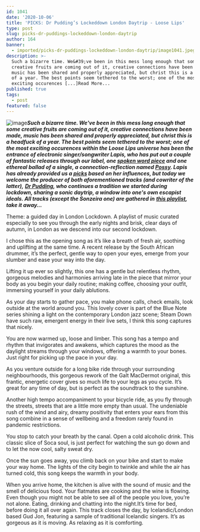 ```yaml
---
id: 1041
date: '2020-10-06'
title: 'PICKS: Dr Pudding’s Lockeddown London Daytrip - Loose Lips'
type: post
slug: picks-dr-puddings-lockeddown-london-daytrip
author: 164
banner:
  - imported/picks-dr-puddings-lockeddown-london-daytrip/image1041.jpeg
description: >-
  Such a bizarre time. We&#39;ve been in this mess long enough that some
  creative fruits are coming out of it, creative connections have been made,
  music has been shared and properly appreciated, but christ this is a headfuck
  of a year. The best points seem tethered to the worst; one of the most
  exciting occurences [...]Read More...
published: true
tags:
  - post
featured: false
---
```

![image](../imported/picks-dr-puddings-lockeddown-london-daytrip/image1041.jpeg)**_Such a bizarre time. We've been in this mess long enough that some creative fruits are coming out of it, creative connections have been made, music has been shared and properly appreciated, but christ this is a headfuck of a year. The best points seem tethered to the worst; one of the most exciting occurences within the Loose Lips universe has been the entrance of electronic singer/songwriter Lapis, who has put out a couple of fantastic releases through our label, one [spoken word piece](https://looselips123.bandcamp.com/track/lapis-within-all-things-prod-dr-pudding) and one ethereal ballad of a single, a connection-reflection named [Possy](https://looselips123.bandcamp.com/album/ll019-possy). Lapis has already provided us a [picks](http://loose-lips.co.uk/blog/picks-lapis-inspirations) based on her influences, but today we welcome the producer of both aforementioned tracks (and cowriter of the latter),_** [**_Dr Pudding_**](https://www.instagram.com/dr_pudding/)**_, who continues a tradition we started during lockdown, sharing a sonic daytrip, a window into one's own escapist ideals. All tracks (except the Sonzeira one) are gathered in_** [**_this playlist_**](https://open.spotify.com/playlist/7qSHjNAfdgE1KiTYUEHEeb?si=e50yQBgiTB2MkK_z8A3esA)**_, take it away…_** 

Theme: a guided day in London Lockdown. A playlist of music curated especially to see you through the early nights and brisk, clear days of autumn, in London as we descend into our second lockdown. 

I chose this as the opening song as it’s like a breath of fresh air, soothing and uplifting at the same time. A recent release by the South African drummer, it’s the perfect, gentle way to open your eyes, emerge from your slumber and ease your way into the day. 

Lifting it up ever so slightly, this one has a gentle but relentless rhythm, gorgeous melodies and harmonies arriving late in the piece that mirror your body as you begin your daily routine; making coffee, choosing your outfit, immersing yourself in your daily ablutions. 

As your day starts to gather pace, you make phone calls, check emails, look outside at the world around you. This lovely cover is part of the Blue Note series shining a light on the contemporary London jazz scene; Steam Down have such raw, emergent energy in their live sets, I think this song captures that nicely. 

You are now warmed up, loose and limber. This song has a tempo and rhythm that invigorates and awakens, which captures the mood as the daylight streams through your windows, offering a warmth to your bones. Just right for picking up the pace in your day. 

As you venture outside for a long bike ride through your surrounding neighbourhoods, this gorgeous rework of the Galt MacDermot original, this frantic, energetic cover gives so much life to your legs as you cycle. It’s great for any time of day, but is perfect as the soundtrack to the sunshine.

Another high tempo accompaniment to your bicycle ride, as you fly through the streets, streets that are a little more empty than usual. The undeniable rush of the wind and airy, dreamy positivity that enters your ears from this song combine in a sense of wellbeing and a freedom rarely found in pandemic restrictions. 

You stop to catch your breath by the canal. Open a cold alcoholic drink. This classic slice of Soca soul, is just perfect for watching the sun go down and to let the now cool, salty sweat dry.

Once the sun goes away, you climb back on your bike and start to make your way home. The lights of the city begin to twinkle and while the air has turned cold, this song keeps the warmth in your body.

When you arrive home, the kitchen is alive with the sound of music and the smell of delicious food. Your flatmates are cooking and the wine is flowing. Even though you might not be able to see all of the people you love, you’re not alone. Eating, drinking and chatting into the night.It’s time for bed, before doing it all over again. This track closes the day, by Icelandic/London based Gud Jon, featuring a sample of traditional Icelandic singers. It’s as gorgeous as it is moving. As relaxing as it is comforting.